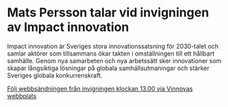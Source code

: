 # Mats Persson talar vid invigningen av Impact innovation

Impact innovation är Sveriges stora innovationssatsning för 2030-talet och samlar aktörer som tillsammans ökar takten i omställningen till ett hållbart samhälle. Genom nya samarbeten och nya arbetssätt sker innovationer som skapar långsiktiga lösningar på globala samhällsutmaningar och stärker Sveriges globala konkurrenskraft.

[Följ webbsändningen från invigningen klockan 13.00 via Vinnovas webbplats](https://www.vinnova.se/kalenderhandelser/2023/03/invigning-av-kraftsamlingen-impact-innovation/)
